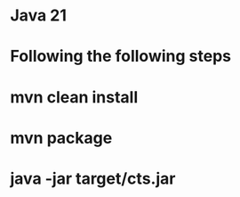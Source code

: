 # Java 21
# Following the following steps
# mvn clean install
# mvn package
# java -jar target/cts.jar